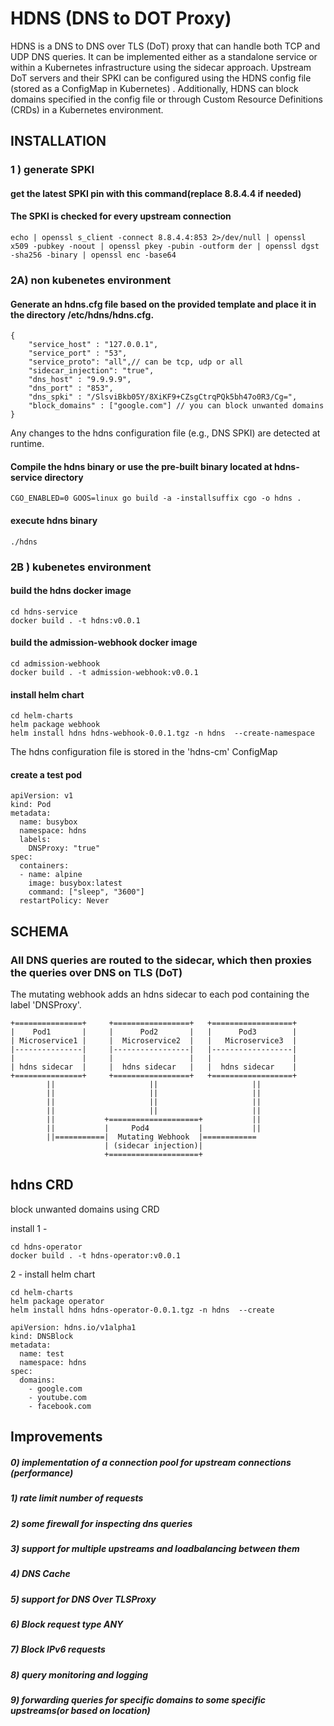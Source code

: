# HDNS (DNS to DOT Proxy)
HDNS is a DNS to DNS over TLS (DoT) proxy that can handle both TCP and UDP DNS queries. It can be implemented either as a standalone service or within a Kubernetes infrastructure using the sidecar approach. Upstream DoT servers and their SPKI can be configured using the HDNS config file (stored as a ConfigMap in Kubernetes) . Additionally, HDNS can block domains specified in the config file or through Custom Resource Definitions (CRDs) in a Kubernetes environment.

## INSTALLATION

### 1 ) generate SPKI
#### get the latest SPKI pin with this command(replace 8.8.4.4 if needed)
#### The SPKI is checked for every upstream connection
```
echo | openssl s_client -connect 8.8.4.4:853 2>/dev/null | openssl x509 -pubkey -noout | openssl pkey -pubin -outform der | openssl dgst -sha256 -binary | openssl enc -base64
```
### 2A) non kubenetes environment
#### Generate an hdns.cfg file based on the provided template and place it in the directory /etc/hdns/hdns.cfg.
```
{
    "service_host" : "127.0.0.1",
    "service_port" : "53",
    "service_proto": "all",// can be tcp, udp or all
    "sidecar_injection": "true",
    "dns_host" : "9.9.9.9",
    "dns_port" : "853",
    "dns_spki" : "/SlsviBkb05Y/8XiKF9+CZsgCtrqPQk5bh47o0R3/Cg=",
    "block_domains" : ["google.com"] // you can block unwanted domains
}
```
Any changes to the hdns configuration file (e.g., DNS SPKI) are detected at runtime.

#### Compile the hdns binary or use the pre-built binary located at hdns-service directory
```
CGO_ENABLED=0 GOOS=linux go build -a -installsuffix cgo -o hdns .
```
#### execute hdns binary
```
./hdns
```

### 2B )  kubenetes environment
#### build the hdns docker image
```
cd hdns-service
docker build . -t hdns:v0.0.1
```
#### build the admission-webhook docker image
```
cd admission-webhook
docker build . -t admission-webhook:v0.0.1  
```
#### install helm chart
```
cd helm-charts
helm package webhook
helm install hdns hdns-webhook-0.0.1.tgz -n hdns  --create-namespace
```
The hdns configuration file is stored in the 'hdns-cm' ConfigMap

#### create a test pod
```
apiVersion: v1
kind: Pod
metadata:
  name: busybox
  namespace: hdns
  labels:
    DNSProxy: "true"
spec:
  containers:
  - name: alpine 
    image: busybox:latest
    command: ["sleep", "3600"] 
  restartPolicy: Never
```

## SCHEMA

### All DNS queries are routed to the sidecar, which then proxies the queries over DNS on TLS (DoT)
The mutating webhook adds an hdns sidecar to each pod containing the label 'DNSProxy'.
```
+===============+     +=================+   +==================+
|    Pod1       |     |      Pod2       |   |      Pod3        |
| Microservice1 |     |  Microservice2  |   |   Microservice3  |
|---------------|     |-----------------|   |------------------|
|               |     |                 |   |                  |  
| hdns sidecar  |     |  hdns sidecar   |   |  hdns sidecar    |           
+===============+     +=================+   +==================+
        ||                     ||                     ||
        ||                     ||                     ||
        ||                     ||                     ||
        ||                     ||                     ||
        ||           +====================+           ||
        ||           |     Pod4           |           ||
        ||===========|  Mutating Webhook  |============
                     | (sidecar injection)|
                     +====================+
```

## hdns CRD

block unwanted domains using CRD

install 
1 - 
```
cd hdns-operator
docker build . -t hdns-operator:v0.0.1  
```
2 - install helm chart
```
cd helm-charts
helm package operator
helm install hdns hdns-operator-0.0.1.tgz -n hdns  --create 
```

```
apiVersion: hdns.io/v1alpha1
kind: DNSBlock
metadata:
  name: test
  namespace: hdns
spec:
  domains:
    - google.com
    - youtube.com
    - facebook.com
```

## Improvements
##### 0) implementation of a connection pool for upstream connections (performance)
##### 1) rate limit number of requests 
##### 2) some firewall for inspecting dns queries
##### 3) support for multiple upstreams and loadbalancing between them
##### 4) DNS Cache
##### 5) support for DNS Over TLSProxy
##### 6) Block request type ANY
##### 7) Block IPv6 requests
##### 8) query monitoring and logging
##### 9) forwarding queries for specific domains to some specific upstreams(or based on location)
